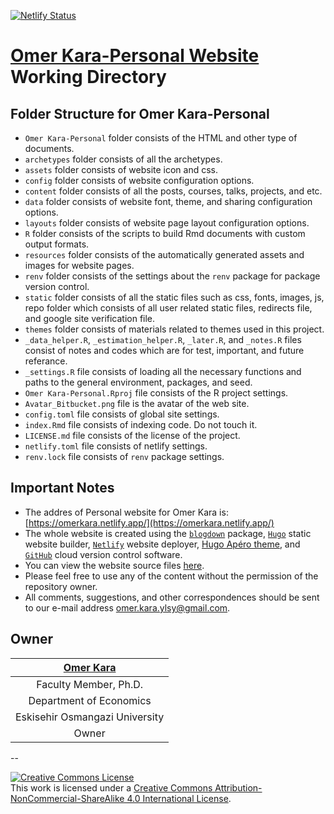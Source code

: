 [![Netlify Status](https://api.netlify.com/api/v1/badges/6602cf29-80c1-4a77-b401-97ca04fe5dae/deploy-status)](https://app.netlify.com/sites/omerkara/deploys)

# [Omer Kara-Personal Website](https://omerkara.netlify.app/) Working Directory

## Folder Structure for Omer Kara-Personal

- `Omer Kara-Personal` folder consists of the HTML and other type of documents.
- `archetypes` folder consists of all the archetypes.
- `assets` folder consists of website icon and css.
- `config` folder consists of website configuration options.
- `content` folder consists of all the posts, courses, talks, projects, and etc.
- `data` folder consists of website font, theme, and sharing configuration options.
- `layouts` folder consists of website page layout configuration options.
- `R` folder consists of the scripts to build Rmd documents with custom output formats.
- `resources` folder consists of the automatically generated assets and images for website pages.
- `renv` folder consists of the settings about the `renv` package for package version control.
- `static` folder consists of all the static files such as css, fonts, images, js, repo folder which consists of all user related static files, redirects file, and google site verification file.
- `themes` folder consists of materials related to themes used in this project.
- `_data_helper.R`, `_estimation_helper.R`, `_later.R`, and `_notes.R` files consist of notes and codes which are for test, important, and future referance.
- `_settings.R` file consists of loading all the necessary functions and paths to the general environment, packages, and seed.
- `Omer Kara-Personal.Rproj` file consists of the R project settings.
- `Avatar_Bitbucket.png` file is the avatar of the web site.
- `config.toml` file consists of global site settings.
- `index.Rmd` file consists of indexing code. Do not touch it.
- `LICENSE.md` file consists of the license of the project.
- `netlify.toml` file consists of netlify settings.
- `renv.lock` file consists of `renv` package settings.

## Important Notes
- The addres of Personal website for Omer Kara is: [https://omerkara.netlify.app/](https://omerkara.netlify.app/)
- The whole website is created using the [`blogdown`](https://bookdown.org/yihui/blogdown/) package, [`Hugo`](https://gohugo.io/) static website builder, [`Netlify`](https://www.netlify.com/) website deployer, [Hugo Apéro theme](https://github.com/hugo-apero/), and [`GitHub`](https://github.com/) cloud version control software.
- You can view the website source files [here](https://github.com/omerkara/omer-kara-personal).
- Please feel free to use any of the content without the permission of the repository owner.
- All comments, suggestions, and other correspondences should be sent to our e-mail address [omer.kara.ylsy@gmail.com](<mailto:omer.kara.ylsy@gmail.com>).

## Owner
| [Omer Kara](<omer.kara.ylsy@gmail.com>) |
| :---: |
| Faculty Member, Ph.D. |
| Department of Economics |
| Eskisehir Osmangazi University |
| Owner |

--

<a rel="license" href="http://creativecommons.org/licenses/by-nc-sa/4.0/"><img alt="Creative Commons License" style="border-width:0" src="https://i.creativecommons.org/l/by-nc-sa/4.0/88x31.png" /></a><br />This work is licensed under a <a rel="license" href="http://creativecommons.org/licenses/by-nc-sa/4.0/">Creative Commons Attribution-NonCommercial-ShareAlike 4.0 International License</a>.
